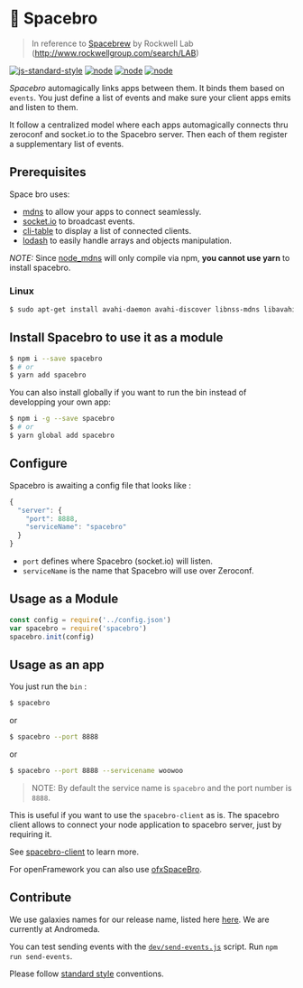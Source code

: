 # 🚀  Spacebro

> In reference to [Spacebrew](http://docs.spacebrew.cc/) by Rockwell Lab (http://www.rockwellgroup.com/search/LAB)

[![js-standard-style](https://img.shields.io/badge/code%20style-standard-brightgreen.svg)](http://standardjs.com/)
[![node](https://img.shields.io/badge/node-0.12.x-brightgreen.svg)](https://nodejs.org/en/)
[![node](https://img.shields.io/badge/node-4.0.x-brightgreen.svg)](https://nodejs.org/en/)
[![node](https://img.shields.io/badge/node-5.3.x-brightgreen.svg)](https://nodejs.org/en/)


*Spacebro* automagically links apps between them. It binds them based on `events`. You just define a list of events and make sure your client apps emits and listen to them.

It follow a centralized model where each apps automagically connects thru zeroconf and socket.io to the Spacebro server. Then each of them register a supplementary list of events.

## Prerequisites

Space bro uses:

* [mdns](https://github.com/agnat/node_mdns) to allow your apps to connect seamlessly.
* [socket.io](http://socket.io) to broadcast events.
* [cli-table](https://github.com/Automattic/cli-table) to display a list of connected clients.
* [lodash](https://lodash.com) to easily handle arrays and objects manipulation.

*NOTE:* Since [node_mdns](https://github.com/agnat/node_mdns) will only compile via npm, **you cannot use yarn** to install spacebro.

### Linux

```bash
$ sudo apt-get install avahi-daemon avahi-discover libnss-mdns libavahi-compat-libdnssd-dev curl build-essential
```

## Install Spacebro to use it as a module

```bash
$ npm i --save spacebro
$ # or
$ yarn add spacebro
```

You can also install globally if you want to run the bin instead of developping your own app:

```bash
$ npm i -g --save spacebro
$ # or
$ yarn global add spacebro
```


## Configure

Spacebro is awaiting a config file that looks like :

```js
{
  "server": {
    "port": 8888,
    "serviceName": "spacebro"
  }
}
```

* `port` defines where Spacebro (socket.io) will listen.
* `serviceName` is the name that Spacebro will use over Zeroconf.

## Usage as a Module

```js
const config = require('../config.json')
var spacebro = require('spacebro')
spacebro.init(config)
```

## Usage as an app

You just run the `bin` :

```bash
$ spacebro
```
or
```bash
$ spacebro --port 8888
```
or
```bash
$ spacebro --port 8888 --servicename woowoo
```

> NOTE: By default the service name is `spacebro` and the port number is `8888`.

This is useful if you want to use the `spacebro-client` as is. The spacebro client allows to connect your node application to spacebro server, just by requiring it.

See [spacebro-client](https://github.com/soixantecircuits/spacebro-client) to learn more.

For openFramework you can also use [ofxSpaceBro](https://github.com/soixantecircuits/ofxSpacebroClient).

## Contribute

We use galaxies names for our release name, listed here [here](https://en.wikipedia.org/wiki/List_of_galaxies). We are currently at Andromeda.

You can test sending events with the [`dev/send-events.js`](/dev/send-events.js) script. Run `npm run send-events`.

Please follow [standard style](https://github.com/feross/standard) conventions.
